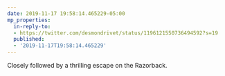 ```yaml
---
date: 2019-11-17 19:58:14.465229-05:00
mp_properties:
  in-reply-to:
  - https://twitter.com/desmondrivet/status/1196121550736494592?s=19
  published:
  - '2019-11-17T19:58:14.465229'
---
```


Closely followed by a thrilling escape on the Razorback.